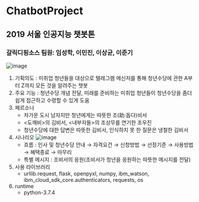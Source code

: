 # ChatbotProject
## 2019 서울 인공지능 챗봇톤
### 갈릭디핑소스 팀원: 임성학, 이민진, 이상균, 이준기
![image](https://user-images.githubusercontent.com/54702684/66451860-344f0300-ea99-11e9-9266-90083f7e23f3.png)

1. 기획의도 : 미취업 청년들을 대상으로 텔레그램 메신저를 통해 청년수당에 관한 A부터 Z까지 모든 것을 알려주는 챗봇
2. 주요 기능 : 청년수당 개념 전달, 미래를 준비하는 미취업 청년들이 청년수당을 좀더 쉽게 접근하고 수령할 수 있게 도움
3. 페르소나
   - 차가운 도시 남자지만 청년에게는 따뜻한 조(助:돕다)비서
   - <도깨비>의 김비서, <내부자들>의 조상무를 연기한 조우진
   - 청년수당에 대한 답변은 따뜻한 김비서, 인식하지 못 한 질문은 냉철한 김비서
4. 시나리오
![image](https://user-images.githubusercontent.com/54702684/66452730-95c4a100-ea9c-11e9-889b-263560ed83c6.png)
   - 흐름 : 인사 및 청년수당 안내 → 자격요건 → 신청방법 → 선정기준 → 사용방법 → 혜택종료 → 마무리
   - 특별 메시지 : 조비서의 응원(조비서가 청년을 응원하는 따뜻한 메시지를 전달)
5. 사용 라이브러리
   - urllib.request, flask, openpyxl, numpy, ibm_watson, ibm_cloud_sdk_core.authenticators, requests, os 
6. runtime
   - python-3.7.4
